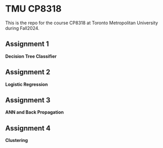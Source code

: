 # TMU CP8318
This is the repo for the course CP8318 at Toronto Metropolitan University during Fall2024.

## Assignment 1
**Decision Tree Classifier**

## Assignment 2
**Logistic Regression**

## Assignment 3
**ANN and Back Propagation**

## Assignment 4
**Clustering**

